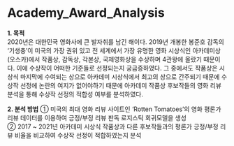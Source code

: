# Academy_Award_Analysis

**1.	목적**\
2020년은 대한민국 영화사에 큰 발자취를 남긴 해이다. 2019년 개봉한 봉준호 감독의 ‘기생충’이 미국의 가장 권위 있고 전 세계에서 가장 유명한 영화 시상식인 아카데미상(오스카)에서 작품상, 감독상, 각본상, 국제영화상을 수상하며 4관왕에 올랐기 때문이다. 이에 수상작이 어떠한 기준들로 선정되는지 궁금증하였다. 그 중에서도 작품상은 시상식 마지막에 수여되는 상으로 아카데미 시상식에서 최고의 상으로 간주되기 때문에 수상작 선정에 논란의 여지가 없어야하기 때문에 아카데미 작품상 후보작들의 영화 리뷰 분석을 통해 수상작 선정의 적합성 여부를 분석하였다.

**2.	분석 방법**
① 미국의 최대 영화 리뷰 사이트인 ‘Rotten Tomatoes’의 영화 평론가 리뷰 데이터를 이용하여 긍정/부정 리뷰 판독 로지스틱 회귀모델을 생성\
② 2017 ~ 2021년 아카데미 시상식 작품상과 다른 후보작들과의 평론가 긍정/부정 리뷰 비율을 비교하여 수상작 선정이 적합하였는지 분석
